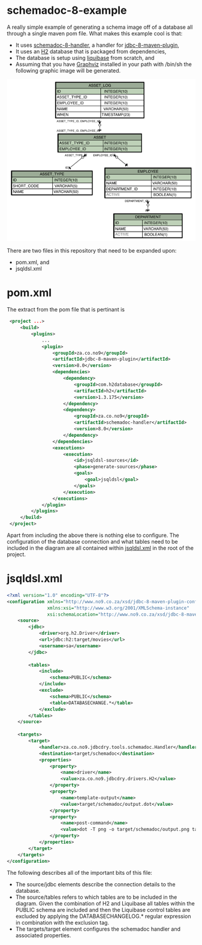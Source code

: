 # schemadoc-8-example

A really simple example of generating a schema image off of a database all through a single maven pom file.  What makes this example cool is that:

- It uses [schemadoc-8-handler](https://github.com/graeme-lockley/schemadoc-8-handler), a handler for [jdbc-8-maven-plugin](https://github.com/graeme-lockley/jdbc-8-maven-plugin),
- It uses an [H2](http://www.h2database.com) database that is packaged from dependencies,
- The database is setup using [liquibase](http://www.liquibase.org) from scratch, and
- Assuming that you have [Graphviz](http://www.graphviz.org) installed in your path with /bin/sh the following graphic image will be generated.
 
![Output.png](src/main/resources/output.png)

There are two files in this repository that need to be expanded upon:

- pom.xml, and
- jsqldsl.xml


# pom.xml

The extract from the pom file that is pertinant is

```xml
 <project ...>
     <build>
         <plugins>
             ...
             <plugin>
                 <groupId>za.co.no9</groupId>
                 <artifactId>jdbc-8-maven-plugin</artifactId>
                 <version>8.0</version>
                 <dependencies>
                     <dependency>
                         <groupId>com.h2database</groupId>
                         <artifactId>h2</artifactId>
                         <version>1.3.175</version>
                     </dependency>
                     <dependency>
                         <groupId>za.co.no9</groupId>
                         <artifactId>schemadoc-handler</artifactId>
                         <version>8.0</version>
                     </dependency>
                 </dependencies>
                 <executions>
                     <execution>
                         <id>jsqldsl-sources</id>
                         <phase>generate-sources</phase>
                         <goals>
                             <goal>jsqldsl</goal>
                         </goals>
                     </execution>
                 </executions>
             </plugin>
         </plugins>
     </build>
 </project>
```

Apart from including the above there is nothing else to configure.  The configuration of the database connection and what tables need to be included in the diagram are all contained within [jsqldsl.xml](jsqldsl.xml) in the root of the project.

# jsqldsl.xml

```xml
<?xml version="1.0" encoding="UTF-8"?>
<configuration xmlns="http://www.no9.co.za/xsd/jdbc-8-maven-plugin-configuration.xsd"
               xmlns:xsi="http://www.w3.org/2001/XMLSchema-instance"
               xsi:schemaLocation="http://www.no9.co.za/xsd/jdbc-8-maven-plugin-configuration.xsd">
    <source>
        <jdbc>
            <driver>org.h2.Driver</driver>
            <url>jdbc:h2:target/movies</url>
            <username>sa</username>
        </jdbc>

        <tables>
            <include>
                <schema>PUBLIC</schema>
            </include>
            <exclude>
                <schema>PUBLIC</schema>
                <table>DATABASECHANGE.*</table>
            </exclude>
        </tables>
    </source>

    <targets>
        <target>
            <handler>za.co.no9.jdbcdry.tools.schemadoc.Handler</handler>
            <destination>target/schemadoc</destination>
            <properties>
                <property>
                    <name>driver</name>
                    <value>za.co.no9.jdbcdry.drivers.H2</value>
                </property>
                <property>
                    <name>template-output</name>
                    <value>target/schemadoc/output.dot</value>
                </property>
                <property>
                    <name>post-command</name>
                    <value>dot -T png -o target/schemadoc/output.png target/schemadoc/output.dot</value>
                </property>
            </properties>
        </target>
    </targets>
</configuration>
```

The following describes all of the important bits of this file:

- The source/jdbc elements describe the connection details to the database.
- The source/tables refers to which tables are to be included in the diagram.  Given the combination of H2 and Liquibase all tables within the PUBLIC schema are included and then the Liquibase control tables are excluded by applying the DATABASECHANGELOG.* regular expression in combination with the exclusion tag.
- The targets/target element configures the schemadoc handler and associated properties.

